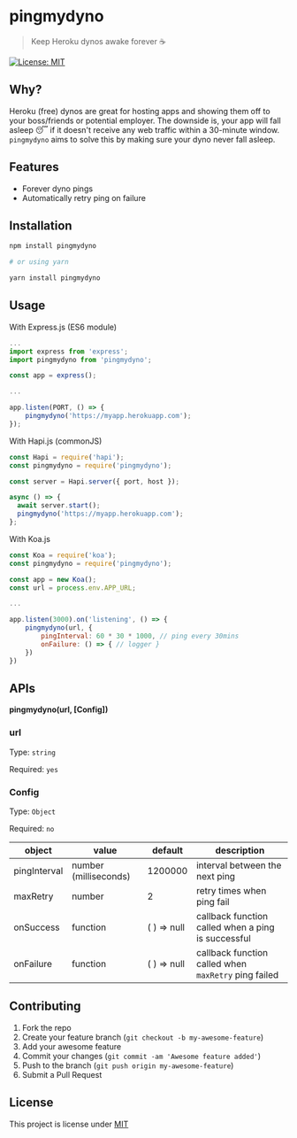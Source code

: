 # pingmydyno

> Keep Heroku dynos awake forever ☕️

[![License: MIT](https://img.shields.io/badge/License-MIT-yellow.svg)](https://opensource.org/licenses/MIT)

## Why?

Heroku (free) dynos are great for hosting apps and showing them off to
your boss/friends or potential employer. The downside is, your app
will fall asleep 😴 if it doesn't receive any web traffic within a 30-minute
window. `pingmydyno` aims to solve this by making sure your dyno never fall
asleep.

## Features

- Forever dyno pings
- Automatically retry ping on failure

## Installation

```bash
npm install pingmydyno

# or using yarn

yarn install pingmydyno
```

## Usage

With Express.js (ES6 module)

```javascript
...
import express from 'express';
import pingmydyno from 'pingmydyno';

const app = express();

...

app.listen(PORT, () => {
    pingmydyno('https://myapp.herokuapp.com');
});

```

With Hapi.js (commonJS)

```javascript
const Hapi = require('hapi');
const pingmydyno = require('pingmydyno');

const server = Hapi.server({ port, host });

async () => {
  await server.start();
  pingmydyno('https://myapp.herokuapp.com');
};
```

With Koa.js
```javascript
const Koa = require('koa');
const pingmydyno = require('pingmydyno');

const app = new Koa();
const url = process.env.APP_URL;

...

app.listen(3000).on('listening', () => {
    pingmydyno(url, {
        pingInterval: 60 * 30 * 1000, // ping every 30mins
        onFailure: () => { // logger }
    })
})
```

## APIs

**pingmydyno(url, [Config])**

### url

Type: `string`

Required: `yes`

### Config

Type: `Object`

Required: `no`

| object       | value                 | default    | description                                          |
| ------------ | --------------------- | ---------- | ---------------------------------------------------- |
| pingInterval | number (milliseconds) | 1200000    | interval between the next ping                       |
| maxRetry     | number                | 2          | retry times when ping fail                           |
| onSuccess    | function              | ( ) => null | callback function called when a ping is successful   |
| onFailure    | function              | ( ) => null | callback function called when `maxRetry` ping failed |

## Contributing

1. Fork the repo
2. Create your feature branch (`git checkout -b my-awesome-feature`)
3. Add your awesome feature
4. Commit your changes (`git commit -am 'Awesome feature added'`)
5. Push to the branch (`git push origin my-awesome-feature`)
6. Submit a Pull Request

## License

This project is license under
[MIT](https://github.com/codeshifu/pingmydyno/blob/master/LICENSE)
